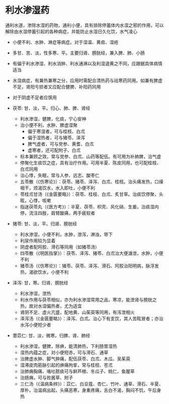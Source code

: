 # 利水渗湿药
通利水道，渗除水湿的药物，通利小便，具有排除停蓄体内水湿之邪的作用，可以解除由水湿停蓄引起的各种病症，并能防止水湿日久化饮，水气凌心

- 小便不利、水肿、淋症等病症。对于湿温、黄疸、湿疮
- 多甘、苦、淡，性多寒、平。主要归肾、膀胱经，兼入脾、肺、小肠
- 有偏于利水渗湿、利水消肿、利水通淋以及利湿退黄之不同，应跟据具体病情适当
- 水湿病症，有兼热兼寒之分，应用时需配合清热药与祛寒药同用。如兼有脾虚不足，肾阳亏损者又应配合健脾、补阳药同用
- 对于阴虚不足者应慎用

- 茯苓: 甘、淡，平。归心、肺、脾、肾经
  - 利水渗湿，健脾，化痰，宁心安神
  - 治小便不利，水肿、脾虚湿聚
    - 偏于寒湿者，可与桂枝、白朮
    - 偏于湿热者，可与猪苓、泽泻
    - 脾气虚者，可与党参、黄耆、白朮
    - 虚寒者，还可配附子、白朮
  - 标本兼顾之效，常与党参、白朮、山药等配伍。有可用为补肺脾，治气虚
  - 停聚化生痰饮之症，具有治疗作用。可用半夏、陈皮同用，也可配桂枝、白朮同用
  - 治心悸，失眠，常与人参、远志、酸枣仁
  - 五苓散（《伤寒论》）：茯苓、猪苓、泽泻、白朮、桂枝。治头痛发热，口燥咽干，烦渴饮水，水入即吐，小便不利
  - 苓桂朮甘汤（《金匮要略》）：茯苓、桂枝、白朮、炙甘草。治痰饮停聚，头眩，心悸，咳嗽
  - 指迷茯苓丸（《医方考》）：半夏、茯苓、枳壳、风化硝、生姜。治痰湿内停，流注四肢，肩臂酸痛，两手疲软者
- 猪苓: 甘、淡，平。归肾、膀胱经
  - 利水渗湿，小便不利，水肿，泄泻，淋浊，带下
  - 利尿作用较为显着
  - 阴虚者配阿胶、滑石等同用（如猪苓汤）
  - 四苓散（《明医指掌》）：茯苓、泽泻、猪苓、白朮治大便溏泄，水肿，小便不利
  - 猪苓汤（《伤寒论》）：猪苓、茯苓、泽泻、滑石、阿胶治阳明病，脉浮发热，渴欲饮水，小便不利
- 泽泻: 甘，寒。归肾、膀胱经
  - 利水渗湿，泄热
  - 利水作用与茯苓相似，亦为利水渗湿常用之品，寒凉，能泄肾与膀胱之热，故对水湿偏热者，尤为适宜
  - 肾阴不足、虚火亢盛，配地黄、山茱萸等同用，有泻泄相火
  - 泽泻汤（《金匮要略》）：泽泻、白朮。治心下有支饮，其人苦眩冒者；亦治水泻小便短少者
- 薏苡仁: 甘、淡，微寒。归脾、肾、肺经
  - 利水渗湿，健脾，除痹，能清肺热，下利肠胃湿热
  - 湿热内蕴之症，对小便短赤，可与滑石、通草
  - 治脾虚水肿、脚气肿痛，配伍茯苓、白朮、木瓜、吴茱萸
  - 湿滞皮肉筋脉引起的痹痛拘挛，常与桂枝、苍朮
  - 治肺痈胸痛、咯吐脓痰可与鲜芦根、冬瓜子、桃仁、鱼腥草
  - 治肠痈，可与败酱草、附子
  - 三仁汤（《温病条辨》）：苡仁、白豆蔻、杏仁、竹叶、通草、滑石、半夏、厚朴。治温病出起，头痛恶寒，身重疼痛，舌白不渴，胸闷不饥，午后身热
